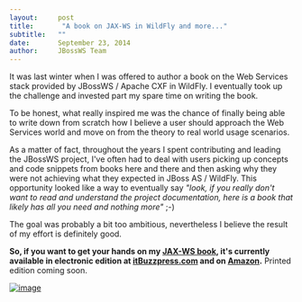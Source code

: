 ```yaml
---
layout:     post
title:       "A book on JAX-WS in WildFly and more..."
subtitle:   ""
date:       September 23, 2014
author:     JBossWS Team
---
```



It was last winter when I was offered to author a book on the Web Services stack provided by JBossWS / Apache CXF in WildFly. I eventually took up the challenge and invested part my spare time on writing the book.  

To be honest, what really inspired me was the chance of finally being able to write down from scratch how I believe a user should approach the Web Services world and move on from the theory to real world usage scenarios.  

As a matter of fact, throughout the years I spent contributing and leading the JBossWS project, I&#39;ve often had to deal with users picking up concepts and code snippets from books here and there and then asking why they were not achieving what they expected in JBoss AS / WildFly. This opportunity looked like a way to eventually say _&#34;look, if you really don&#39;t want to read and understand the project documentation, here is a book that likely has all you need and nothing more&#34;_ ;-)  

The goal was probably a bit too ambitious, nevertheless I believe the result of my effort is definitely good.  

**So, if you want to get your hands on my [JAX-WS book](http://www.itbuzzpress.com/ebooks/advanced-jax-ws-web-services.html), it&#39;s currently available in electronic edition at [itBuzzpress.com](http://www.itbuzzpress.com/ebooks/advanced-jax-ws-web-services.html) and on [Amazon](http://www.amazon.com/Advanced-JAX-WS-Web-Services-opensource-ebook/dp/B00NG778ZO).** Printed edition coming soon.  



[![image](https://lh5.googleusercontent.com/proxy/T7Vms_3OFVpuMB__saZtKfvwwWCPeuwAz3PUV8krkJuvTxGh9MUkEUrAaImm7rVd4bCrobIhnBTnjkU_iRGaxM6xPVaKqTt4jurXxuPqonIuUf7G=s0-d)](http://www.itbuzzpress.com/ebooks/advanced-jax-ws-web-services.html)





